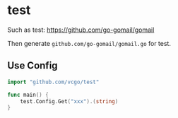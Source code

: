 # test

Such as test: https://github.com/go-gomail/gomail

Then generate `github.com/go-gomail/gomail.go` for test.

## Use Config
```go
import "github.com/vcgo/test"

func main() {
    test.Config.Get("xxx").(string)
}
```
